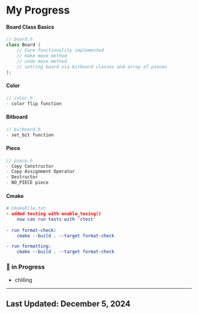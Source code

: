 # My Progress

#### Board Class Basics
```cpp
// board.h 
class Board {
    // Core functionality implemented
    // make move method
    // undo move method
    // sotring board via bitboard classes and array of pieces
};
```

#### Color
```cpp
// color.h 
- color flip function
```

#### Bitboard
```cpp
// birboard.h 
- set_bit function
```

#### Piece
```cpp
// piece.h
- Copy Constructor
- Copy Assignment Operator
- Destructor
- NO_PIECE piece
```

#### Cmake
``` Cmake
# CmakeFile.txt
- added testing with enable_tesing()
    now can run tests with 'ctest'
    
- run format-check:
    cmake --build . --target format-check

- run formatting:
    cmake --build . --target format-check

```

### 🔄 in Progress

- chilling

---

## Last Updated: December 5, 2024